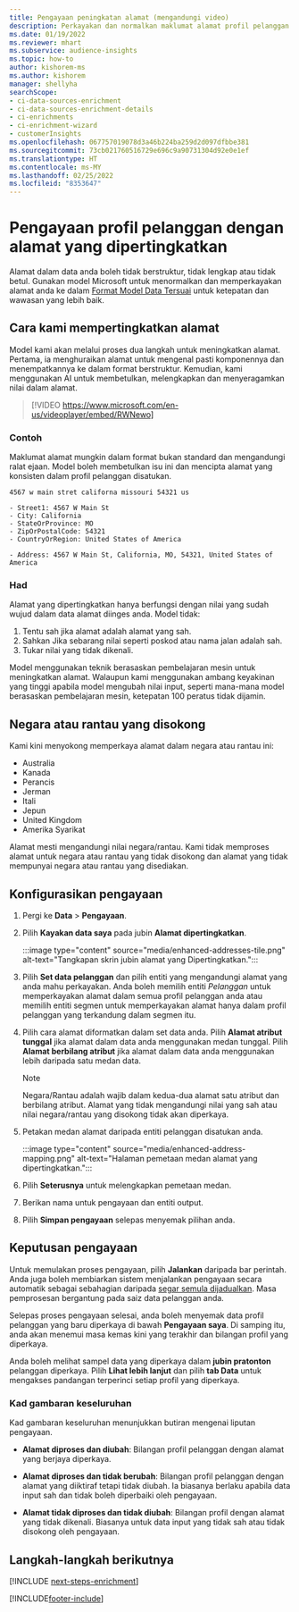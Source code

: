 ```yaml
---
title: Pengayaan peningkatan alamat (mengandungi video)
description: Perkayakan dan normalkan maklumat alamat profil pelanggan dengan model Microsoft.
ms.date: 01/19/2022
ms.reviewer: mhart
ms.subservice: audience-insights
ms.topic: how-to
author: kishorem-ms
ms.author: kishorem
manager: shellyha
searchScope:
- ci-data-sources-enrichment
- ci-data-sources-enrichment-details
- ci-enrichments
- ci-enrichment-wizard
- customerInsights
ms.openlocfilehash: 067757019078d3a46b224ba259d2d097dfbbe381
ms.sourcegitcommit: 73cb021760516729e696c9a90731304d92e0e1ef
ms.translationtype: HT
ms.contentlocale: ms-MY
ms.lasthandoff: 02/25/2022
ms.locfileid: "8353647"
---
```

# <a name="enrichment-of-customer-profiles-with-enhanced-addresses"></a>Pengayaan profil pelanggan dengan alamat yang dipertingkatkan

Alamat dalam data anda boleh tidak berstruktur, tidak lengkap atau tidak betul. Gunakan model Microsoft untuk menormalkan dan memperkayakan alamat anda ke dalam [Format Model Data Tersuai](/common-data-model/schema/core/applicationcommon/address) untuk ketepatan dan wawasan yang lebih baik.

## <a name="how-we-enhance-addresses"></a>Cara kami mempertingkatkan alamat

Model kami akan melalui proses dua langkah untuk meningkatkan alamat. Pertama, ia menghuraikan alamat untuk mengenal pasti komponennya dan menempatkannya ke dalam format berstruktur. Kemudian, kami menggunakan AI untuk membetulkan, melengkapkan dan menyeragamkan nilai dalam alamat.

> [!VIDEO https://www.microsoft.com/en-us/videoplayer/embed/RWNewo]

### <a name="example"></a>Contoh

Maklumat alamat mungkin dalam format bukan standard dan mengandungi ralat ejaan. Model boleh membetulkan isu ini dan mencipta alamat yang konsisten dalam profil pelanggan disatukan.

```Input
4567 w main stret californa missouri 54321 us
```

```Output
- Street1: 4567 W Main St
- City: California
- StateOrProvince: MO
- ZipOrPostalCode: 54321
- CountryOrRegion: United States of America

- Address: 4567 W Main St, California, MO, 54321, United States of America
```

### <a name="limitations"></a>Had

Alamat yang dipertingkatkan hanya berfungsi dengan nilai yang sudah wujud dalam data alamat diinges anda. Model tidak: 

1. Tentu sah jika alamat adalah alamat yang sah.
2. Sahkan Jika sebarang nilai seperti poskod atau nama jalan adalah sah.
3. Tukar nilai yang tidak dikenali.

Model menggunakan teknik berasaskan pembelajaran mesin untuk meningkatkan alamat. Walaupun kami menggunakan ambang keyakinan yang tinggi apabila model mengubah nilai input, seperti mana-mana model berasaskan pembelajaran mesin, ketepatan 100 peratus tidak dijamin.

## <a name="supported-countries-or-regions"></a>Negara atau rantau yang disokong

Kami kini menyokong memperkaya alamat dalam negara atau rantau ini: 

- Australia
- Kanada
- Perancis
- Jerman
- Itali
- Jepun
- United Kingdom
- Amerika Syarikat

Alamat mesti mengandungi nilai negara/rantau. Kami tidak memproses alamat untuk negara atau rantau yang tidak disokong dan alamat yang tidak mempunyai negara atau rantau yang disediakan.

## <a name="configure-the-enrichment"></a>Konfigurasikan pengayaan

1. Pergi ke **Data** > **Pengayaan**.

1. Pilih **Kayakan data saya** pada jubin **Alamat dipertingkatkan**.

   :::image type="content" source="media/enhanced-addresses-tile.png" alt-text="Tangkapan skrin jubin alamat yang Dipertingkatkan.":::

1. Pilih **Set data pelanggan** dan pilih entiti yang mengandungi alamat yang anda mahu perkayakan. Anda boleh memilih entiti *Pelanggan* untuk memperkayakan alamat dalam semua profil pelanggan anda atau memilih entiti segmen untuk memperkayakan alamat hanya dalam profil pelanggan yang terkandung dalam segmen itu.

1. Pilih cara alamat diformatkan dalam set data anda. Pilih **Alamat atribut tunggal** jika alamat dalam data anda menggunakan medan tunggal. Pilih **Alamat berbilang atribut** jika alamat dalam data anda menggunakan lebih daripada satu medan data.

   > [!NOTE]
   > Negara/Rantau adalah wajib dalam kedua-dua alamat satu atribut dan berbilang atribut. Alamat yang tidak mengandungi nilai yang sah atau nilai negara/rantau yang disokong tidak akan diperkaya.

1.  Petakan medan alamat daripada entiti pelanggan disatukan anda.

    :::image type="content" source="media/enhanced-address-mapping.png" alt-text="Halaman pemetaan medan alamat yang dipertingkatkan.":::

1. Pilih **Seterusnya** untuk melengkapkan pemetaan medan.

1. Berikan nama untuk pengayaan dan entiti output.

1. Pilih **Simpan pengayaan** selepas menyemak pilihan anda.

## <a name="enrichment-results"></a>Keputusan pengayaan

Untuk memulakan proses pengayaan, pilih **Jalankan** daripada bar perintah. Anda juga boleh membiarkan sistem menjalankan pengayaan secara automatik sebagai sebahagian daripada [segar semula dijadualkan](system.md#schedule-tab). Masa pemprosesan bergantung pada saiz data pelanggan anda.

Selepas proses pengayaan selesai, anda boleh menyemak data profil pelanggan yang baru diperkaya di bawah **Pengayaan saya**. Di samping itu, anda akan menemui masa kemas kini yang terakhir dan bilangan profil yang diperkaya.

Anda boleh melihat sampel data yang diperkaya dalam **jubin pratonton** pelanggan diperkaya. Pilih **Lihat lebih lanjut** dan pilih **tab Data** untuk mengakses pandangan terperinci setiap profil yang diperkaya.

### <a name="overview-card"></a>Kad gambaran keseluruhan

Kad gambaran keseluruhan menunjukkan butiran mengenai liputan pengayaan. 

* **Alamat diproses dan diubah**: Bilangan profil pelanggan dengan alamat yang berjaya diperkaya.

* **Alamat diproses dan tidak berubah**: Bilangan profil pelanggan dengan alamat yang diiktiraf tetapi tidak diubah. Ia biasanya berlaku apabila data input sah dan tidak boleh diperbaiki oleh pengayaan.

* **Alamat tidak diproses dan tidak diubah**: Bilangan profil dengan alamat yang tidak dikenali. Biasanya untuk data input yang tidak sah atau tidak disokong oleh pengayaan.

## <a name="next-steps"></a>Langkah-langkah berikutnya

[!INCLUDE [next-steps-enrichment](../includes/next-steps-enrichment.md)]

[!INCLUDE[footer-include](../includes/footer-banner.md)]
